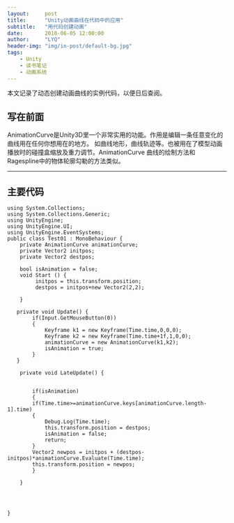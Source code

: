```yaml
---
layout:     post
title:      "Unity动画曲线在代码中的应用"
subtitle:   "用代码创建动画"
date:       2018-06-05 12:00:00
author:     "LYQ"
header-img: "img/in-post/default-bg.jpg"
tags:
    - Unity
    - 读书笔记
    - 动画系统
---
```


本文记录了动态创建动画曲线的实例代码，以便日后查阅。

 

## 写在前面

AnimationCurve是Unity3D里一个非常实用的功能。作用是编辑一条任意变化的曲线用在任何你想用在的地方。 如曲线地形，曲线轨迹等。也被用在了模型动画播放时的碰撞盒缩放及重力调节。AnimationCurve 曲线的绘制方法和Ragespline中的物体轮廓勾勒的方法类似。


 
----
## 主要代码
 
````
using System.Collections;
using System.Collections.Generic;
using UnityEngine;
using UnityEngine.UI;
using UnityEngine.EventSystems;
public class Test01 : MonoBehaviour {
    private AnimationCurve animationCurve;
    private Vector2 initpos;
	private Vector2 destpos;

	bool isAnimation = false;
	void Start () {
		 initpos = this.transform.position;
         destpos = initpos+new Vector2(2,2);
		
	}

   private void Update() {
	    if(Input.GetMouseButton(0))
		{
            Keyframe k1 = new Keyframe(Time.time,0,0,0);
			Keyframe k2 = new Keyframe(Time.time+1f,1,0,0);
			animationCurve = new AnimationCurve(k1,k2);
			isAnimation = true;
		}
   }

	private void LateUpdate() {
       

		if(isAnimation)
		{
        if(Time.time>=animationCurve.keys[animationCurve.length-1].time)
		{
			Debug.Log(Time.time);
			this.transform.position = destpos;
			isAnimation = false;
			return;
		}	
		Vector2 newpos = initpos + (destpos-initpos)*animationCurve.Evaluate(Time.time);
		this.transform.position = newpos;
		}
		
	}


	
	  
}

````
 
















